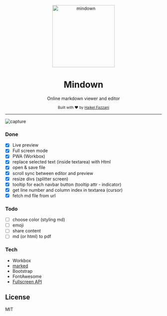 <div align="center">
  <a href="https://github.com/haikelfazzani"><img src="mindown-editor/blob/master/logo.png" alt="mindown" width="200"></a>
  <br>
  <h1>Mindown</h1>
	<p> Online markdown viewer and editor</p>
  <sub>Built with ❤︎ by
  <a href="https://github.com/haikelfazzani">Haikel Fazzani</a>
	</sub>
</div>

---

![capture](https://i.ibb.co/8gFFN2J/Capture.png)

### Done
- [x] Live preview
- [x] Full screen mode
- [x] PWA (Workbox)
- [x] replace selected text (inside textarea) with Html
- [x] open & save file
- [x] scroll sync between editor and preview
- [x] resize divs (splitter screen)
- [x] tooltip for each navbar button (tooltip attr - indicator)
- [x] get line number and column index in textarea (cursor)
- [x] fetch md file from url

### Todo
- [ ] choose color (styling md)
- [ ] emoji
- [ ] share content
- [ ] md (or html) to pdf

### Tech
- Workbox
- [marked](https://github.com/markedjs/marked)
- Bootstrap
- FontAwesome
- [Fullscreen API](https://developer.mozilla.org/en-US/docs/Web/API/Fullscreen_API/Guide)

## License
MIT
